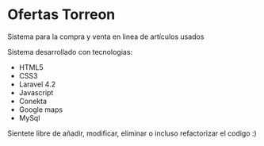 # Ofertas Torreon
Sistema para la compra y venta en linea de artículos usados

Sistema desarrollado con tecnologias:

- HTML5
- CSS3
- Laravel 4.2
- Javascript
- Conekta
- Google maps
- MySql

Sientete libre de añadir, modificar, eliminar o incluso refactorizar el codigo :)
